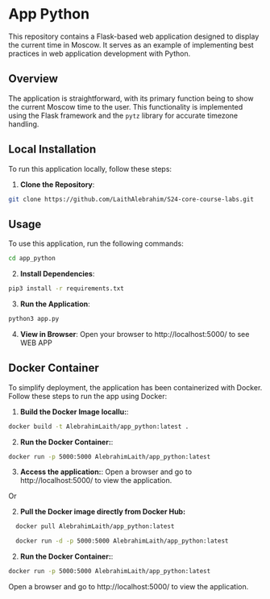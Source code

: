 # App Python

This repository contains a Flask-based web application designed to display the current time in Moscow. It serves as an example of implementing best practices in web application development with Python.

## Overview

The application is straightforward, with its primary function being to show the current Moscow time to the user. This functionality is implemented using the Flask framework and the `pytz` library for accurate timezone handling.

## Local Installation

To run this application locally, follow these steps:

1. **Clone the Repository**:
```bash
git clone https://github.com/LaithAlebrahim/S24-core-course-labs.git
```
## Usage

To use this application, run the following commands:

```bash
cd app_python
```

2. **Install Dependencies**:
```bash
pip3 install -r requirements.txt
```
3. **Run the Application**:
```bash
python3 app.py
```
4. **View in Browser**:
Open your browser to http://localhost:5000/ to see WEB APP


## Docker Container
To simplify deployment, the application has been containerized with Docker. Follow these steps to run the app using Docker:
1. **Build the Docker Image locallu:**:
```bash
docker build -t AlebrahimLaith/app_python:latest .
```
2. **Run the Docker Container:**:
```bash
docker run -p 5000:5000 AlebrahimLaith/app_python:latest
```
3. **Access the application:**:
Open a browser and go to http://localhost:5000/ to view the application.

Or

2. **Pull the Docker image directly from Docker Hub:**
  ```bash
    docker pull AlebrahimLaith/app_python:latest

    docker run -d -p 5000:5000 AlebrahimLaith/app_python:latest
  ```
2. **Run the Docker Container:**:
```bash
docker run -p 5000:5000 AlebrahimLaith/app_python:latest
```
Open a browser and go to http://localhost:5000/ to view the application.

